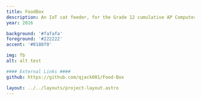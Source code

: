 ```yaml
---
title: FoodBox
description: An IoT cat feeder, for the Grade 12 cumulative AP Computer Science project.
year: 2016

background: '#fafafa'
foreground: '#222222'
accent: '#0188f0'

img: fb
alt: alt test

#### External Links ####
github: https://github.com/qjack001/Food-Box

layout: ../../layouts/project-layout.astro
---
```

